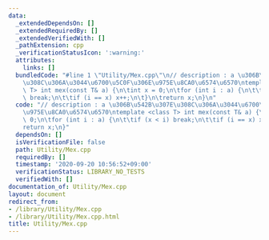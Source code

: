 ```yaml
---
data:
  _extendedDependsOn: []
  _extendedRequiredBy: []
  _extendedVerifiedWith: []
  _pathExtension: cpp
  _verificationStatusIcon: ':warning:'
  attributes:
    links: []
  bundledCode: "#line 1 \"Utility/Mex.cpp\"\n// description : a \u306B\u542B\u307E\
    \u308C\u306A\u3044\u6700\u5C0F\u306E\u975E\u8CA0\u6574\u6570\ntemplate <class\
    \ T> int mex(const T& a) {\n\tint x = 0;\n\tfor (int i : a) {\n\t\tif (x < i)\
    \ break;\n\t\tif (i == x) x++;\n\t}\n\treturn x;\n}\n"
  code: "// description : a \u306B\u542B\u307E\u308C\u306A\u3044\u6700\u5C0F\u306E\
    \u975E\u8CA0\u6574\u6570\ntemplate <class T> int mex(const T& a) {\n\tint x =\
    \ 0;\n\tfor (int i : a) {\n\t\tif (x < i) break;\n\t\tif (i == x) x++;\n\t}\n\t\
    return x;\n}"
  dependsOn: []
  isVerificationFile: false
  path: Utility/Mex.cpp
  requiredBy: []
  timestamp: '2020-09-20 10:56:52+09:00'
  verificationStatus: LIBRARY_NO_TESTS
  verifiedWith: []
documentation_of: Utility/Mex.cpp
layout: document
redirect_from:
- /library/Utility/Mex.cpp
- /library/Utility/Mex.cpp.html
title: Utility/Mex.cpp
---
```

